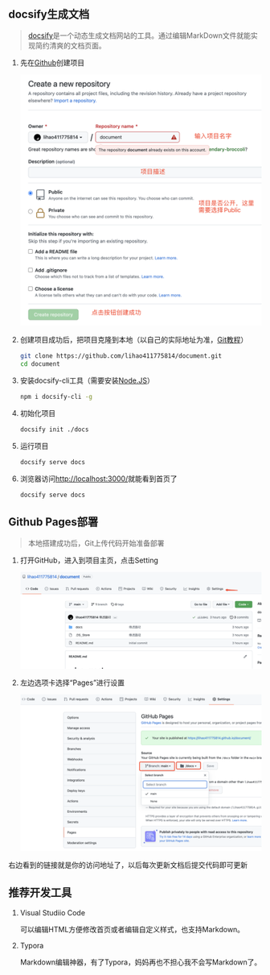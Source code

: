 ## docsify生成文档

> [docsify](https://docsify.js.org)是一个动态生成文档网站的工具。通过编辑MarkDown文件就能实现简约清爽的文档页面。

1. 先在[Github](https://github.com/)创建项目

   ![github](img/github/create.jpg)

2. 创建项目成功后，把项目克隆到本地（以自己的实际地址为准，[Git教程](https://www.runoob.com/git/git-tutorial.html)）

   ```bash
   git clone https://github.com/lihao411775814/document.git
   cd document
   ```

3. 安装docsify-cli工具（需要安装[Node.JS](https://www.runoob.com/nodejs/nodejs-install-setup.html)）

   ```bash
   npm i docsify-cli -g
   ```

4. 初始化项目

   ```bash
   docsify init ./docs
   ```

   

5. 运行项目

   ```bash
   docsify serve docs
   ```

   

6. 浏览器访问[http://localhost:3000/](http://localhost:3000/)就能看到首页了

   ```bash
   docsify serve docs
   ```



## Github Pages部署

> 本地搭建成功后，Git上传代码开始准备部署

1. 打开GitHub，进入到项目主页，点击Setting

   ![github](img/github/setting.jpg)

2. 左边选项卡选择“Pages”进行设置

   ![github](img/github/page.jpg)

右边看到的链接就是你的访问地址了，以后每次更新文档后提交代码即可更新

## 推荐开发工具

1. Visual Studiio Code

   可以编辑HTML方便修改首页或者编辑自定义样式，也支持Markdown。

2. Typora

   Markdown编辑神器，有了Typora，妈妈再也不担心我不会写Markdown了。

